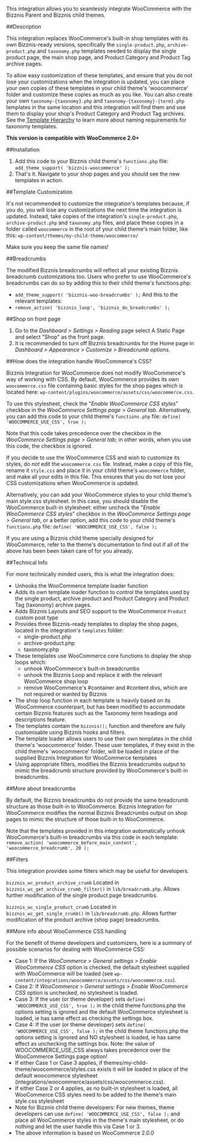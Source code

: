 This integration allows you to seamlessly integrate WooCommerce with the Bizznis Parent and Bizznis child themes.

##Description

This integration replaces WooCommerce's built-in shop templates with its own Bizznis-ready versions,
specifically the `single-product.php`, `archive-product.php` and `taxonomy.php` templates needed to 
display the single product page, the main shop page, and Product Category and Product Tag archive pages.

To allow easy customization of these templates, and ensure that you do not lose your customizations
when the integration is updated, you can place your own copies of these templates in your child theme's
'woocommerce' folder and customize these copies as much as you like. You can also create your own
`taxonomy-{taxonomy}.php` and `taxonomy-{taxonomy}-{term}.php` templates in the same location and
this integration will find them and use them to display your shop's Product Category and Product Tag archives.
See the [Template Hierarchy](http://codex.wordpress.org/Template_Hierarchy#Custom_Taxonomies_display)
to learn more about naming requirements for taxonomy templates.

**This version is compatible with WooCommerce 2.0+**

##Installation

1. Add this code to your Bizznis child theme's `functions.php` file: `add_theme_support( 'bizznis-woocommerce' );`
2. That's it. Navigate to your shop pages and you should see the new templates in action.

##Template Customization

It's not recommended to customize the integration's templates because, if you do, you will lose any customizations
the next time the integration is updated. Instead, take copies of the integration's `single-product.php`,
`archive-product.php` and `taxonomy.php` files, and place these copies in a folder called `woocommerce`
in the root of your child theme's main folder, like this: `wp-content/themes/my-child-theme/woocommerce/`

Make sure you keep the same file names!

##Breadcrumbs

The modified Bizznis breadcrumbs will reflect all your existing Bizznis breadcrumb customizations too. Users
who prefer to use WooCommerce's breadcrumbs can do so by adding this to their child theme's functions.php:
- `add_theme_support( 'bizznis-woo-breadcrumbs' );`
And this to the relevant templates:
- `remove_action( 'bizznis_loop', 'bizznis_do_breadcrumbs' );`

##Shop on front page

1. Go to the *Dashboard > Settings > Reading* page select A Static Page and select "Shop" as the front page.
2. It is recommended to turn off Bizznis breadcrumbs for the Home page in *Dashboard > Appearance > Customize > Breadcrumb options*.

##How does the integration handle WooCommerce's CSS?

Bizznis Integration for WooCommerce does not modify WooCommerce's way of working with CSS. By default,
WooCommerce provides its own `woocommerce.css` file containing basic styles for the shop pages which is located here:
`wp-content/plugins/woocommerce/assets/css/woocommerce.css`.

To use this stylesheet, check the "*Enable WooCommerce CSS styles*" checkbox in the *WooCommerce Settings page > General tab*.
Alternatively, you can add this code to your child theme's `functions.php` file: `define( 'WOOCOMMERCE_USE_CSS', true );`

Note that this code takes precedence over the checkbox in the *WooCommerce Settings page > General tab*;
in other words, when you use this code, the checkbox is ignored.

If you decide to use the WooCommerce CSS and wish to customize its styles, do *not* edit the `woocommerce.css` file.
Instead, make a copy of this file, rename it `style.css` and place it in your child theme's `woocommerce` folder,
and make all your edits in this file. This ensures that you do not lose your CSS customizations when WooCommerce is updated.

Alternatively, you can add your WooCommerce styles to your child theme's main style.css stylesheet. In this case,
you should disable the WooCommerce built-in stylesheet: either uncheck the "*Enable WooCommerce CSS styles*" checkbox
in the *WooCommerce Settings page > General tab*, or a better option, add this code to your child theme's `functions.php` file:
`define( 'WOOCOMMERCE_USE_CSS', false );`

If you are using a Bizznis child theme specially designed for WooCommerce, refer to the theme's documentation to find out
if all of the above has been been taken care of for you already.

##Technical Info

For more technically minded users, this is what the integration does:

* Unhooks the WooCommerce template loader function
* Adds its own template loader function to control the templates used by the single product, archive product and Product Category and Product Tag (taxonomy) archive pages.
* Adds Bizznis Layouts and SEO support to the WooCommerce `Product` custom post type
* Provides three Bizznis-ready templates to display the shop pages, located in the integration's `templates` folder:
	* single-product.php
	* archive-product.php
	* taxonomy.php
* These templates use WooCommerce core functions to display the shop loops which:
	* unhook WooCommerce's built-in breadcrumbs
	* unhook the Bizznis Loop and replace it with the relevant WooCommerce shop loop
	* remove WooCommerce's #container and #content divs, which are not required or wanted by Bizznis
* The shop loop function in each template is heavily based on its WooCommerce counterpart, but has been modified to accommodate certain Bizznis features such as the Taxonomy term headings and descriptions feature.
* The templates contain the `bizznis();` function and therefore are fully customisable using Bizznis hooks and filters. 
* The template loader allows users to use their own templates in the child theme's 'woocommerce' folder. These user templates, if they exist in the child theme's `woocommerce' folder, will be loaded in place of the supplied Bizznis Integration for WooCommerce templates
* Using appropriate filters, modifies the Bizznis breadcrumbs output to mimic the breadcrumb structure provided by WooCommerce's built-in breadcrumbs.

##More about breadcrumbs

By default, the Bizznis breadcrumbs do not provide the same breadcrumb structure as those built-in to WooCommerce.
Bizznis Integration for WooCommerce modifies the normal Bizznis Breadcrumbs output on shop pages to mimic the structure of those built-in to WooCommerce.

Note that the templates provided in this integration automatically unhook WooCommerce's built-in breadcrumbs via this code in each template:
`remove_action( 'woocommerce_before_main_content', 'woocommerce_breadcrumb', 20 );`

##Filters

This integration provides some filters which may be useful for developers.

`bizznis_wc_product_archive_crumb`
Located in `bizznis_wc_get_archive_crumb_filter()` in `lib/breadcrumb.php`.
Allows further modification of the single product page breadcrumbs.

`bizznis_wc_single_product_crumb`
Located in `bizznis_wc_get_single_crumb()` in `lib/breadcrumb.php`.
Allows further modification of the product archive (shop page) breadcrumbs.

##More info about WooCommerce CSS handling

For the benefit of theme developers and customizers, here is a summary of possible scenarios for dealing with WooCommerce CSS:

* Case 1: If the *WooCommerce > General settings > Enable WooCommerce CSS* option is checked, the default stylesheet supplied with WooCommerce will be loaded (see `wp-content/integrations/woocommerce/assets/css/woocommerce.css`).
* Case 2: If *WooCommerce > General settings > Enable WooCommerce CSS* option is unchecked, no stylesheet is loaded.
* Case 3: If the user (or theme developer) sets `define( 'WOOCOMMERCE_USE_CSS', true );` in the child theme functions.php the options setting is ignored and the default WooCommerce stylesheet is loaded, ie has same effect as checking the settings box.
* Case 4: If the user (or theme developer) sets `define( 'WOOCOMMERCE_USE_CSS', false );` in the child theme functions.php the options setting is ignored and NO stylesheet is loaded, ie has same effect as unchecking the settings box. Note: the value of WOOCOMMERCE_USE_CSS always takes precedence over the WooCommerce Settings page option!
* If either Case 1 or Case 3 applies, if themes/my-child-theme/woocommerce/styles.css exists it will be loaded in place of the default woocommerce stylesheet (integrations/woocommerce/assets/css/woocommerce.css).
* If either Case 2 or 4 applies, as no built-in stylesheet is loaded, all WooCommerce CSS styles need to be added to the theme's main style.css stylesheet
* Note for Bizznis child theme developers: For new themes, theme developers can use `define( 'WOOCOMMERCE_USE_CSS', false );` and place all WooCommerce styles in the theme's main stylesheet, or do nothing and let the user handle this via Case 1 or 3.
* The above information is based on WooCommerce 2.0.0
